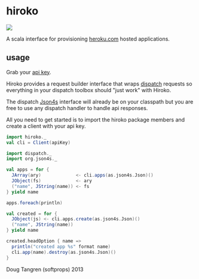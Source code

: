 # hiroko

<img src="http://i6.photobucket.com/albums/y207/elicecafe/202.jpg" align="center"/>

A scala interface for provisioning [heroku.com][heroku] hosted applications.

## usage

Grab your [api key](https://dashboard.heroku.com/account).

Hiroko provides a request builder interface that wraps [dispatch][dispatch] requests so everything in your dispatch toolbox
should "just work" with Hiroko.

The dispatch [Json4s][json4s] interface will already be on your classpath but you are
free to use any dispatch handler to handle api responses.

All you need to get started is to import the hiroko package members and create a client with your api key.

```scala
import hiroko._
val cli = Client(apiKey)
```

```scala
import dispatch._
import org.json4s._

val apps = for {
  JArray(ary)             <- cli.apps(as.json4s.Json)()
  JObject(fs)             <- ary
  ("name", JString(name)) <- fs
} yield name

apps.foreach(println)

val created = for {
  JObject(js) <- cli.apps.create(as.json4s.Json)()
  ("name", JString(name))
} yield name

created.headOption { name =>
  println("created app %s" format name)
  cli.app(name).destroy(as.json4s.Json)()
}
```


Doug Tangren (softprops) 2013

[herokuapi]: https://api-docs.heroku.com/
[heroku]: http://heroku.com
[dispatch]: http://dispatch.databinder.net/Dispatch.html
[json4s]: http://json4s.org/
